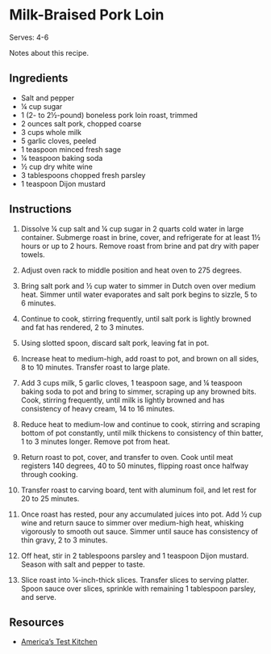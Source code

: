 # Milk-Braised Pork Loin

Serves: 4-6

Notes about this recipe.

## Ingredients

* Salt and pepper
* ¼ cup sugar
* 1 (2- to 2½-pound) boneless pork loin roast, trimmed
* 2 ounces salt pork, chopped coarse
* 3 cups whole milk
* 5 garlic cloves, peeled
* 1 teaspoon minced fresh sage
* ¼ teaspoon baking soda
* ½ cup dry white wine
* 3 tablespoons chopped fresh parsley
* 1 teaspoon Dijon mustard

## Instructions

1. Dissolve ¼ cup salt and ¼ cup sugar in 2 quarts cold water in large container. Submerge roast in brine, cover, and refrigerate for at least 1½ hours or up to 2 hours. Remove roast from brine and pat dry with paper towels.

2. Adjust oven rack to middle position and heat oven to 275 degrees.

3. Bring salt pork and ½ cup water to simmer in Dutch oven over medium heat. Simmer until water evaporates and salt pork begins to sizzle, 5 to 6 minutes.

4. Continue to cook, stirring frequently, until salt pork is lightly browned and fat has rendered, 2 to 3 minutes.

5. Using slotted spoon, discard salt pork, leaving fat in pot.

6. Increase heat to medium-high, add roast to pot, and brown on all sides, 8 to 10 minutes. Transfer roast to large plate.

7. Add 3 cups milk, 5 garlic cloves, 1 teaspoon sage, and ¼ teaspoon baking soda to pot and bring to simmer, scraping up any browned bits. Cook, stirring frequently, until milk is lightly browned and has consistency of heavy cream, 14 to 16 minutes.

8. Reduce heat to medium-low and continue to cook, stirring and scraping bottom of pot constantly, until milk thickens to consistency of thin batter, 1 to 3 minutes longer. Remove pot from heat.

9. Return roast to pot, cover, and transfer to oven. Cook until meat registers 140 degrees, 40 to 50 minutes, flipping roast once halfway through cooking.

10. Transfer roast to carving board, tent with aluminum foil, and let rest for 20 to 25 minutes.

11. Once roast has rested, pour any accumulated juices into pot. Add ½ cup wine and return sauce to simmer over medium-high heat, whisking vigorously to smooth out sauce. Simmer until sauce has consistency of thin gravy, 2 to 3 minutes.

12. Off heat, stir in 2 tablespoons parsley and 1 teaspoon Dijon mustard. Season with salt and pepper to taste.

13. Slice roast into ¼-inch-thick slices. Transfer slices to serving platter. Spoon sauce over slices, sprinkle with remaining 1 tablespoon parsley, and serve.

## Resources

* [America’s Test Kitchen](https://www.americastestkitchen.com/recipes/7769-milk-braised-pork-loin)
